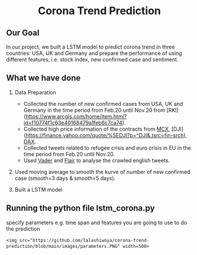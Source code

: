 <h1 align="center">
  Corona Trend Prediction
</h1>

## Our Goal
In our project, we built a LSTM model to predict corona trend in three countries: USA, UK and Germany and prepare the performance of using different features, i.e. stock index, new confirmed case and sentiment.

## What we have done
1. Data Preparation
   - Collected the number of new confirmed cases from USA, UK and Germany in the time period from Feb.20 until Nov.20 from [RKI] (https://www.arcgis.com/home/item.html?id=f10774f1c63e40168479a1feb6c7ca74).
   - Collected high price information of the contracts from [MCX](https://finance.yahoo.com/quote/MCX/history?p=MCX), [DJI] (https://finance.yahoo.com/quote/%5EDJI?p=^DJI&.tsrc=fin-srch), [DAX](https://finance.yahoo.com/quote/%5EGDAXI?p=^GDAXI&.tsrc=fin-srch).
   - Collected tweets related to refugee crisis and euro crisis in EU in the time period from Feb.20 until Nov.20.
   - Used [Vader](https://github.com/cjhutto/vaderSentiment) and [Flair](https://github.com/flairNLP/flair) to analyse the crawled english tweets.

2. Used moving average to smooth the kurve of number of new confirmed case (smooth=3 days & smooth=5 days).

3. Built a LSTM model 

## Running the python file lstm_corona.py 
   specify parameters e.g. time span and features you are going to use to do the prediction 

    <img src="https://github.com/lalashiwoya/corona-trend-prediction/blob/main/images/parameters.PNG" width=500>
   

